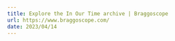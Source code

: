 ```yaml
---
title: Explore the In Our Time archive | Braggoscope
url: https://www.braggoscope.com/
date: 2023/04/14
---
```

